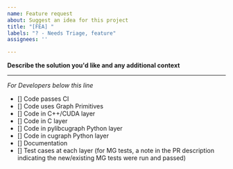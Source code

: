 ```yaml
---
name: Feature request
about: Suggest an idea for this project
title: "[FEA] "
labels: "? - Needs Triage, feature"
assignees: ''

---
```



**Describe the solution you'd like and any additional context**





---
_For Developers below this line_

  - [] Code passes CI
  - [] Code uses Graph Primitives
  - [] Code in C++/CUDA layer
  - [] Code in C layer
  - [] Code in pylibcugraph Python layer
  - [] Code in cugraph Python layer
  - [] Documentation
  - [] Test cases at each layer (for MG tests, a note in the PR description indicating the new/existing MG tests were run and passed)

